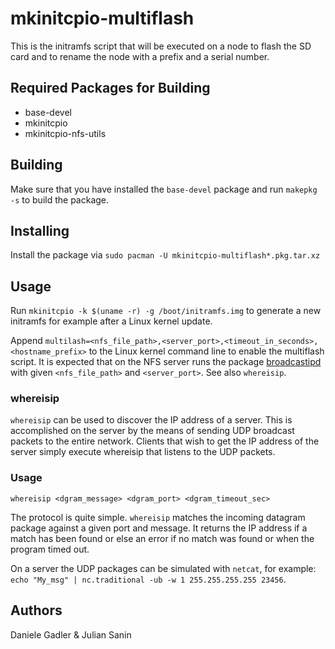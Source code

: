 mkinitcpio-multiflash
=====================
This is the initramfs script that will be executed on a node to flash the SD card and to rename the node with a prefix and a serial number. 

Required Packages for Building
------------------------------
* base-devel
* mkinitcpio
* mkinitcpio-nfs-utils

Building
--------
Make sure that you have installed the `base-devel` package and run `makepkg -s` to build the package.

Installing
----------
Install the package via `sudo pacman -U mkinitcpio-multiflash*.pkg.tar.xz`

Usage
-----
Run `mkinitcpio -k $(uname -r) -g /boot/initramfs.img` to generate a new initramfs for example after a Linux kernel update.

Append `multilash=<nfs_file_path>,<server_port>,<timeout_in_seconds>,<hostname_prefix>` to the Linux kernel command line to enable the multiflash script.
It is expected that on the NFS server runs the package [broadcastipd](https://github.com/j54n1n/alarm-broadcastipd) with given `<nfs_file_path>` and `<server_port>`. See also `whereisip`.

### whereisip

`whereisip` can be used to discover the IP address of a server.
This is accomplished on the server by the means of sending UDP broadcast packets to the entire network.
Clients that wish to get the IP address of the server simply execute whereisip that listens to the UDP packets.

### Usage

`whereisip <dgram_message> <dgram_port> <dgram_timeout_sec>`

The protocol is quite simple. `whereisip` matches the incoming datagram package against a given port and message.
It returns the IP address if a match has been found or else an error if no match was found or when the program timed out.

On a server the UDP packages can be simulated with `netcat`, for example: `echo "My_msg" | nc.traditional -ub -w 1 255.255.255.255 23456`.

Authors
-------
Daniele Gadler & Julian Sanin

